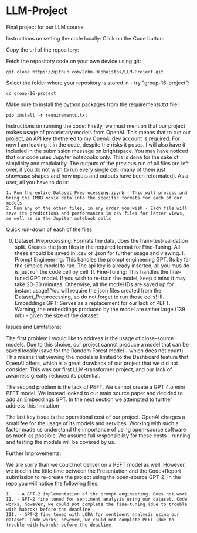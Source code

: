 # LLM-Project
Final project for our LLM course

Instructions on setting the code locally:
Click on the Code button:


Copy the url of the repository:


Fetch the repository code on your own device using git:

    git clone https://github.com/John-Hephaistos/LLM-Project.git

Select the folder where your repository is stored in - try "group-16-project":

    cd group-16-project

Make sure to install the python packages from the requirements.txt file!

    pip install -r requirements.txt

Instructions on running the code:
Firstly, we must mention that our project makes usage of proprietary models from OpenAI. This means that to run our project, an API key thethered to my OpenAI dev account is required. For now I am leaving it in the code, despite the risks it poses. I will also have it included in the submission message on brightspace. 
You may have noticed that our code uses Jupyter notebooks only. This is done for the sake of simplicity and modularity. The outputs of the previous run of all files are left over, if you do not wish to run every single cell (many of them just showcase shapes and how inputs and outputs have been reformated).
As a user, all you have to do is:

    1. Run the entire Dataset_Preprocessing.ipynb - This will process and bring the IMDB movie data into the specific formats for each of our models 
    2. Run any of the other files, in any order you wish - Each file will save its predictions and performances in csv files for latter views, as well as in the Jupiter notebook cells

Quick run-down of each of the files

0. Dataset_Preprocessing: Formats the data, does the train-test-validation split. Creates the json files in the required format for Fine-Tuning. All these should be saved in .csv or .json for further usage and viewing.
I. Prompt Engineering: This handles the prompt engineering GPT. Its by far the simples model to run. The api key is already inserted, all you mus do is just run the code cell by cell.
II. Fine-Tuning: This handles the fine-tuned GPT model. If you wish to re-train the model, keep it mind it may take 20-30 minutes. Otherwise, all the model IDs are saved up for instant usage! You will require the json files created from the Dataset_Preprocessing, so do not forget to run those cells!
III. Embeddings GPT: Serves as a replacement for our lack of PEFT. Warning, the embeddings produced by the model are rather large (139 mb) - given the size of the dataset


Issues and Limitations:

The first problem I would like to address is the usage of close-source models. Due to this choice, our project cannot produce a model that can be saved locally (save for the Random Forest model - which does not count). This means that viewing the models is limited to the Dashboard feature that OpenAI offers, which is a great drawback of our project that we did not consider. This was our first LLM-transformer project, and our lack of awarness greatly reduced its potential. 

The second problem is the lack of PEFT. We cannot create a GPT 4.o mini PEFT model. We instead looked to our main source paper and decided to add an Embeddings GPT. In the next section we attempted to further address this limitation

The last key issue is the operational cost of our project. OpenAI charges a small fee for the usage of its models and services. Working with such a factor made us understand the importance of using open-source software as much as possible. We assume full responsibility for these costs - running and testing the models will be covered by us.

Further Improvements:

We are sorry than we could not deliver on a PEFT model as well. However, we tried in the little time between the Presentation and the Code+Report submission to re-create the project using the open-source GPT-2. In the repo you will notice the following files:

    I.  - A GPT-2 implementation of the prompt engineering. Does not work
    II. - GPT-2 fine tuned for sentiment analysis using our dataset. Code works, however, we could not complete the fine-tuning (due to trouble with habrok) before the deadline
    III. - GPT-2 fine tuned with LORA for sentiment analysis using our dataset. Code works, however, we could not complete PEFT (due to trouble with habrok) before the deadline


    

    

